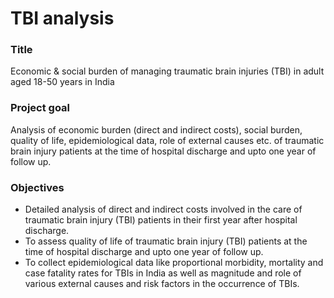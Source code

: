 # TBI analysis

### Title

Economic & social burden of managing traumatic brain injuries (TBI) in adult aged 18-50 years in India

### Project goal

Analysis of economic burden (direct and indirect costs), social burden, quality of life, epidemiological data, role of external causes etc. of traumatic brain injury patients at the time of hospital discharge and upto one year of follow up.

### Objectives

- Detailed analysis of direct and indirect costs involved in the care of traumatic brain injury (TBI) patients in their first year after hospital discharge.
- To assess quality of life of traumatic brain injury (TBI) patients at the time of hospital discharge and upto one year of follow up.
- To collect epidemiological data like proportional morbidity, mortality and case fatality rates for TBIs in India as well as magnitude and role of various external causes and risk factors in the occurrence of TBIs.
